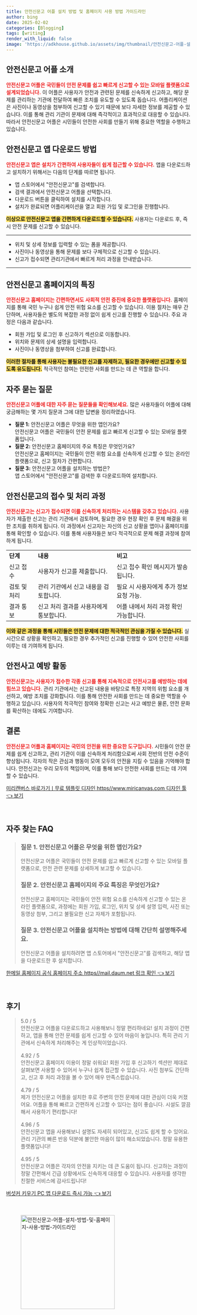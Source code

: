 ```yaml
---
title: 안전신문고 어플 설치 방법 및 홈페이지 사용 방법 가이드라인
author: bing
date: 2025-02-02
categories: [Blogging]
tags: [writing]
render_with_liquid: false
image: 'https://adkhouse.github.io/assets/img/thumbnail/안전신문고-어플-설치-방법-및-홈페이지-사용-방법-가이드라인.webp'
---
```



<h2 id='안전신문고_어플_소개'>안전신문고 어플 소개</h2>

<p><b><span style="color: #ee2323;">안전신문고 어플은 국민들이 안전 문제를 쉽고 빠르게 신고할 수 있는 모바일 플랫폼으로 설계되었습니다.</span></b> 이 어플은 사용자가 안전과 관련된 문제를 신속하게 신고하고, 해당 문제를 관리하는 기관에 전달하여 빠른 조치를 유도할 수 있도록 돕습니다. 어플리케이션은 사진이나 동영상을 첨부하여 신고할 수 있기 때문에 보다 자세한 정보를 제공할 수 있습니다. 이를 통해 관리 기관이 문제에 대해 즉각적이고 효과적으로 대응할 수 있습니다. 따라서 안전신문고 어플은 시민들이 안전한 사회를 만들기 위해 중요한 역할을 수행하고 있습니다.</p>

<h2 id='안전신문고_앱_다운로드_방법'>안전신문고 앱 다운로드 방법</h2>

<p><b><span style="color: #ee2323;">안전신문고 앱은 설치가 간편하여 사용자들이 쉽게 접근할 수 있습니다.</span></b> 앱을 다운로드하고 설치하기 위해서는 다음의 단계를 따르면 됩니다.</p>

<ul>
    <li>앱 스토어에서 "안전신문고"를 검색합니다.</li>
    <li>검색 결과에서 안전신문고 어플을 선택합니다.</li>
    <li>다운로드 버튼을 클릭하여 설치를 시작합니다.</li>
    <li>설치가 완료되면 어플리케이션을 열고 회원 가입 및 로그인을 진행합니다.</li>
</ul>

<p><b><span style="background-color: #ffe066;">이상으로 안전신문고 앱을 간편하게 다운로드할 수 있습니다.</span></b> 사용자는 다운로드 후, 즉시 안전 문제를 신고할 수 있습니다.</p>

<hr />

<ul>
    <li>위치 및 상세 정보를 입력할 수 있는 폼을 제공합니다.</li>
    <li>사진이나 동영상을 통해 문제를 보다 구체적으로 신고할 수 있습니다.</li>
    <li>신고가 접수되면 관리기관에서 빠르게 처리 과정을 안내받습니다.</li>
</ul>

<hr />

<h2 id='안전신문고_홈페이지_특징'>안전신문고 홈페이지의 특징</h2>

<p><b><span style="color: #ee2323;">안전신문고 홈페이지는 간편하면서도 사회적 안전 증진에 중요한 플랫폼입니다.</span></b> 홈페이지를 통해 국민 누구나 쉽게 안전 위험 요소를 신고할 수 있습니다. 이용 절차는 매우 간단하며, 사용자들은 별도의 복잡한 과정 없이 쉽게 신고를 진행할 수 있습니다. 주요 과정은 다음과 같습니다.</p>

<ul>
    <li>회원 가입 및 로그인 후 신고하기 섹션으로 이동합니다.</li>
    <li>위치와 문제의 상세 설명을 입력합니다.</li>
    <li>사진이나 동영상을 첨부하여 신고를 완료합니다.</li>
</ul>

<p><b><span style="background-color: #ffe066;">이러한 절차를 통해 사용자는 불필요한 신고를 자제하고, 필요한 경우에만 신고할 수 있도록 유도됩니다.</span></b> 적극적인 참여는 안전한 사회를 만드는 데 큰 역할을 합니다.</p>

<h2 id='자주_묻는_질문'>자주 묻는 질문</h2>

<p><b><span style="color: #ee2323;">안전신문고 어플에 대한 자주 묻는 질문들을 확인해보세요.</span></b> 많은 사용자들이 어플에 대해 궁금해하는 몇 가지 질문과 그에 대한 답변을 정리하였습니다.</p>

<ul>
    <li><b>질문 1:</b> 안전신문고 어플은 무엇을 위한 앱인가요?<br>안전신문고 어플은 국민들이 안전 문제를 쉽고 빠르게 신고할 수 있는 모바일 플랫폼입니다.</li>
    <li><b>질문 2:</b> 안전신문고 홈페이지의 주요 특징은 무엇인가요?<br>안전신문고 홈페이지는 국민들이 안전 위험 요소를 신속하게 신고할 수 있는 온라인 플랫폼으로, 신고 절차가 간편합니다.</li>
    <li><b>질문 3:</b> 안전신문고 어플을 설치하는 방법은?<br>앱 스토어에서 "안전신문고"를 검색한 후 다운로드하여 설치합니다.</li>
</ul>

<h2 id='안전신문고_접수_및_처리'>안전신문고의 접수 및 처리 과정</h2>

<p><b><span style="color: #ee2323;">안전신문고는 신고가 접수되면 이를 신속하게 처리하는 시스템을 갖추고 있습니다.</span></b> 사용자가 제출한 신고는 관리 기관에서 검토하며, 필요한 경우 현장 확인 후 문제 해결을 위한 조치를 취하게 됩니다. 이 과정에서 신고자는 자신의 신고 상황을 앱이나 홈페이지를 통해 확인할 수 있습니다. 이를 통해 사용자들은 보다 적극적으로 문제 해결 과정에 참여하게 됩니다.</p>

<table>
    <tr>
        <td><b>단계</b></td>
        <td><b>내용</b></td>
        <td><b>비고</b></td>
    </tr>
    <tr>
        <td>신고 접수</td>
        <td>사용자가 신고를 제출합니다.</td>
        <td>신고 접수 확인 메시지가 발송됩니다.</td>
    </tr>
    <tr>
        <td>검토 및 처리</td>
        <td>관리 기관에서 신고 내용을 검토합니다.</td>
        <td>필요 시 사용자에게 추가 정보 요청 가능.</td>
    </tr>
    <tr>
        <td>결과 통보</td>
        <td>신고 처리 결과를 사용자에게 통보합니다.</td>
        <td>어플 내에서 처리 과정 확인 가능합니다.</td>
    </tr>
</table>

<p><b><span style="background-color: #ffe066;">이와 같은 과정을 통해 시민들은 안전 문제에 대한 적극적인 관심을 가질 수 있습니다.</span></b> 실시간으로 상황을 확인하고, 필요한 경우 추가적인 신고를 진행할 수 있어 안전한 사회를 이루는 데 기여하게 됩니다.</p>

<h2 id='안전사고_예방_활동'>안전사고 예방 활동</h2>

<p><b><span style="color: #ee2323;">안전신문고는 사용자가 접수한 각종 신고를 통해 지속적으로 안전사고를 예방하는 데에 힘쓰고 있습니다.</span></b> 관리 기관에서는 신고된 내용을 바탕으로 특정 지역의 위험 요소를 개선하고, 예방 조치를 강화합니다. 이를 통해 안전한 사회를 만드는 데 중요한 역할을 수행하고 있습니다. 사용자의 적극적인 참여와 정확한 신고는 사고 예방은 물론, 안전 문화를 확산하는 데에도 기여합니다.</p>

<h2 id='결론'>결론</h2>

<p><b><span style="color: #ee2323;">안전신문고 어플과 홈페이지는 국민의 안전을 위한 중요한 도구입니다.</span></b> 시민들이 안전 문제를 쉽게 신고하고, 관리 기관이 이를 신속하게 처리함으로써 사회 전반의 안전 수준이 향상됩니다. 각자의 작은 관심과 행동이 모여 모두의 안전을 지킬 수 있음을 기억해야 합니다. 안전신고는 우리 모두의 책임이며, 이를 통해 보다 안전한 사회를 만드는 데 기여할 수 있습니다.</p>


<p><a class="click-button" title="미리캔버스 바로가기ㅣ무료 템플릿 디자인 https//www.miricanvas.com 디자인 툴" href="https://adkhouse.github.io/posts/%EB%AF%B8%EB%A6%AC%EC%BA%94%EB%B2%84%EC%8A%A4-%EB%B0%94%EB%A1%9C%EA%B0%80%EA%B8%B0%E3%85%A3%EB%AC%B4%EB%A3%8C-%ED%85%9C%ED%94%8C%EB%A6%BF-%EB%94%94%EC%9E%90%EC%9D%B8-httpswww.miricanvas.com-%EB%94%94%EC%9E%90%EC%9D%B8-%ED%88%B4/" rel="dofollow">미리캔버스 바로가기ㅣ무료 템플릿 디자인 https//www.miricanvas.com 디자인 툴 👈 보기</a></p><br>
<h2 id='자주_찾는_FAQ'>자주 찾는 FAQ</h2>
<div itemscope="" itemtype="https://schema.org/FAQPage"> 
<blockquote> 
<div itemscope="" itemprop="mainEntity" itemtype="https://schema.org/Question"> 
<h3 itemprop="name">질문 1. 안전신문고 어플은 무엇을 위한 앱인가요?</h3> 
<div itemscope="" itemprop="acceptedAnswer" itemtype="https://schema.org/Answer"> 
<span itemprop="text"> 
<p>안전신문고 어플은 국민들이 안전 문제를 쉽고 빠르게 신고할 수 있는 모바일 플랫폼으로, 안전 관련 문제를 상세하게 보고할 수 있습니다.</p> 
</span> 
</div> 
</div> 
<div itemscope="" itemprop="mainEntity" itemtype="https://schema.org/Question"> 
<h3 itemprop="name">질문 2. 안전신문고 홈페이지의 주요 특징은 무엇인가요?</h3> 
<div itemscope="" itemprop="acceptedAnswer" itemtype="https://schema.org/Answer"> 
<span itemprop="text"> 
<p>안전신문고 홈페이지는 국민들이 안전 위험 요소를 신속하게 신고할 수 있는 온라인 플랫폼으로, 과정에는 회원 가입, 로그인, 위치 및 상세 설명 입력, 사진 또는 동영상 첨부, 그리고 불필요한 신고 자제가 포함됩니다.</p> 
</span> 
</div> 
</div> 
<div itemscope="" itemprop="mainEntity" itemtype="https://schema.org/Question"> 
<h3 itemprop="name">질문 3. 안전신문고 어플을 설치하는 방법에 대해 간단히 설명해주세요.</h3> 
<div itemscope="" itemprop="acceptedAnswer" itemtype="https://schema.org/Answer"> 
<span itemprop="text"> 
<p>안전신문고 어플을 설치하려면 앱 스토어에서 "안전신문고"를 검색하고, 해당 앱을 다운로드한 후 설치합니다.</p> 
</span> 
</div> 
</div> 
</blockquote> 
</div>
<p><a class="click-button" title="한메일 홈페이지 공식 홈페이지 주소 https//mail.daum.net 링크 확인" href="https://adkhouse.github.io/posts/%ED%95%9C%EB%A9%94%EC%9D%BC-%ED%99%88%ED%8E%98%EC%9D%B4%EC%A7%80-%EA%B3%B5%EC%8B%9D-%ED%99%88%ED%8E%98%EC%9D%B4%EC%A7%80-%EC%A3%BC%EC%86%8C-httpsmail.daum.net-%EB%A7%81%ED%81%AC-%ED%99%95%EC%9D%B8/" rel="dofollow">한메일 홈페이지 공식 홈페이지 주소 https//mail.daum.net 링크 확인 👈 보기</a></p><br>
<h2 id='후기'>후기</h2>
<div itemscope itemtype="https://schema.org/Product">
  <blockquote>
  <div itemprop="review" itemscope itemtype="https://schema.org/Review">
      <div itemprop="reviewRating" itemscope itemtype="https://schema.org/Rating"> <span itemprop="ratingValue">5.0</span> / <span itemprop="bestRating">5</span> </div>
      <span itemprop="reviewBody">안전신문고 어플을 다운로드하고 사용해보니 정말 편리하네요! 설치 과정이 간편하고, 앱을 통해 안전 문제를 쉽게 신고할 수 있어 마음이 놓입니다. 특히 관리 기관에서 신속하게 처리해주는 게 인상적이었습니다.</span>
  </div>
  <br>
  <div itemprop="review" itemscope itemtype="https://schema.org/Review">
      <div itemprop="reviewRating" itemscope itemtype="https://schema.org/Rating"> <span itemprop="ratingValue">4.92</span> / <span itemprop="bestRating">5</span> </div>
      <span itemprop="reviewBody">안전신문고 홈페이지 이용이 정말 쉬워요! 회원 가입 후 신고하기 섹션만 제대로 살펴보면 사용할 수 있어서 누구나 쉽게 접근할 수 있습니다. 사진 첨부도 간단하고, 신고 후 처리 과정을 볼 수 있어 매우 만족스럽습니다.</span>
  </div>
  <br>
  <div itemprop="review" itemscope itemtype="https://schema.org/Review">
      <div itemprop="reviewRating" itemscope itemtype="https://schema.org/Rating"> <span itemprop="ratingValue">4.79</span> / <span itemprop="bestRating">5</span> </div>
      <span itemprop="reviewBody">제가 안전신문고 어플을 설치한 후로 주변의 안전 문제에 대한 관심이 더욱 커졌어요. 어플을 통해 빠르고 간편하게 신고할 수 있다는 점이 좋습니다. 시설도 깔끔해서 사용하기 편리합니다!</span>
  </div>
  <br>
  <div itemprop="review" itemscope itemtype="https://schema.org/Review">
      <div itemprop="reviewRating" itemscope itemtype="https://schema.org/Rating"> <span itemprop="ratingValue">4.96</span> / <span itemprop="bestRating">5</span> </div>
      <span itemprop="reviewBody">안전신문고 앱을 사용해보니 설명도 자세히 되어있고, 신고도 쉽게 할 수 있어요. 관리 기관의 빠른 반응 덕분에 불안한 마음이 많이 해소되었습니다. 정말 유용한 플랫폼입니다!</span>
  </div>
  <br>
  <div itemprop="review" itemscope itemtype="https://schema.org/Review">
      <div itemprop="reviewRating" itemscope itemtype="https://schema.org/Rating"> <span itemprop="ratingValue">4.95</span> / <span itemprop="bestRating">5</span> </div>
      <span itemprop="reviewBody">안전신문고 어플은 각자의 안전을 지키는 데 큰 도움이 됩니다. 신고하는 과정이 정말 간편해서 긴급 상황에서도 신속하게 대응할 수 있습니다. 사용자를 생각한 친절한 서비스에 감사드립니다!</span>
  </div>
  </blockquote>
</div>
<p><a class="click-button" title="버섯커 키우기 PC 앱 다운로드 즉시 가능" href="https://adkhouse.github.io/posts/%EB%B2%84%EC%84%AF%EC%BB%A4-%ED%82%A4%EC%9A%B0%EA%B8%B0-PC-%EC%95%B1-%EB%8B%A4%EC%9A%B4%EB%A1%9C%EB%93%9C-%EC%A6%89%EC%8B%9C-%EA%B0%80%EB%8A%A5/" rel="dofollow">버섯커 키우기 PC 앱 다운로드 즉시 가능 👈 보기</a></p><br>
<figure class="image"><img src="https://adkhouse.github.io/assets/img/thumbnail/안전신문고-어플-설치-방법-및-홈페이지-사용-방법-가이드라인.webp" alt="안전신문고-어플-설치-방법-및-홈페이지-사용-방법-가이드라인" width="256" height="256"></figure>